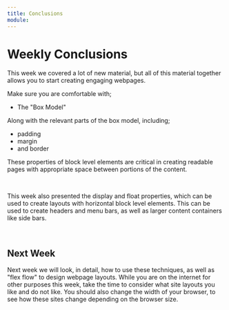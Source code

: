 ```yaml
---
title: Conclusions
module:
---
```


# Weekly Conclusions

This week we covered a lot of new material, but all of this material together allows you to start creating engaging webpages.

Make sure you are comfortable with;

- The "Box Model"

Along with the relevant parts of the box model, including;

- padding
- margin
- and border

These properties of block level elements are critical in creating readable pages with appropriate space between portions of the content.


<br />

This week also presented the display and float properties, which can be used to create layouts with horizontal block level elements. This can be used to create headers and menu bars, as well as larger content containers like side bars.

<br />




## Next Week

Next week we will look, in detail, how to use these techniques, as well as "flex flow" to design webpage layouts. While you are on the internet for other purposes this week, take the time to consider what site layouts you like and do not like. You should also change the width of your browser, to see how these sites change depending on the browser size.

